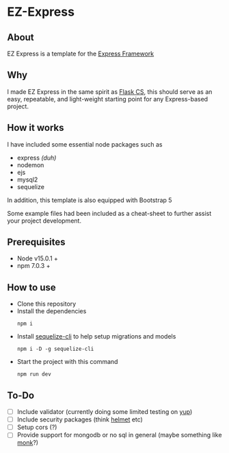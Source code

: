 # EZ-Express

## About
EZ Express is a template for the [Express Framework](https://expressjs.com/)

## Why
I made EZ Express in the same spirit as [Flask CS](https://github.com/deXOR0/Flask-CS), this should serve as an easy, repeatable, and light-weight starting point for any Express-based project.

## How it works
I have included some essential node packages such as
- express *(duh)*
- nodemon
- ejs
- mysql2
- sequelize

In addition, this template is also equipped with Bootstrap 5

Some example files had been included as a cheat-sheet to further assist your project development.

## Prerequisites
- Node v15.0.1 +
- npm 7.0.3 +

## How to use
- Clone this repository
- Install the dependencies
    ```
    npm i
    ```
- Install [sequelize-cli](https://www.npmjs.com/package/sequelize-cli) to help setup migrations and models
    ```
    npm i -D -g sequelize-cli
    ```
- Start the project with this command
    ```
    npm run dev
    ```
    
## To-Do
- [ ] Include validator (currently doing some limited testing on [yup](https://www.npmjs.com/package/yup))
- [ ] Include security packages (think [helmet](https://www.npmjs.com/package/helmet) etc)
- [ ] Setup cors (?)
- [ ] Provide support for mongodb or no sql in general (maybe something like [monk](https://www.npmjs.com/package/monk)?)
